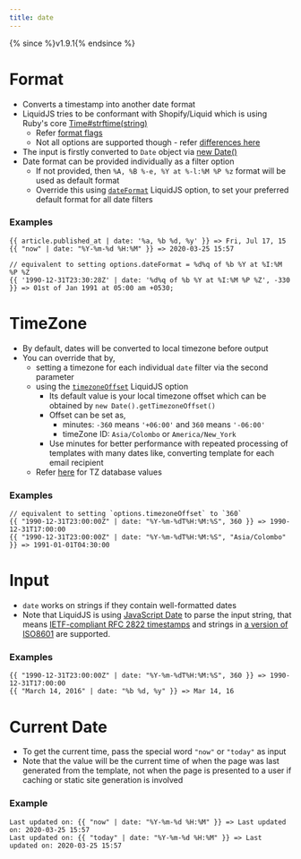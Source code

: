 ```yaml
---
title: date
---
```

{% since %}v1.9.1{% endsince %}

# Format
* Converts a timestamp into another date format
* LiquidJS tries to be conformant with Shopify/Liquid which is using Ruby's core [Time#strftime(string)](http://www.ruby-doc.org/core/Time.html#method-i-strftime)
  * Refer [format flags](https://ruby-doc.org/core/strftime_formatting_rdoc.html)
  * Not all options are supported though - refer [differences here](/tutorials/differences.html#Differences)
* The input is firstly converted to `Date` object via [new Date()][jsDate]
* Date format can be provided individually as a filter option
    * If not provided, then `%A, %B %-e, %Y at %-l:%M %P %z` format will be used as default format
    * Override this using [`dateFormat`](/api/interfaces/liquid_options_.liquidoptions.html#Optional-dateFormat) LiquidJS option, to set your preferred default format for all date filters

### Examples
```liquid
{{ article.published_at | date: '%a, %b %d, %y' }} => Fri, Jul 17, 15
{{ "now" | date: "%Y-%m-%d %H:%M" }} => 2020-03-25 15:57

// equivalent to setting options.dateFormat = %d%q of %b %Y at %I:%M %P %Z
{{ '1990-12-31T23:30:28Z' | date: '%d%q of %b %Y at %I:%M %P %Z', -330 }} => 01st of Jan 1991 at 05:00 am +0530;
```

# TimeZone
* By default, dates will be converted to local timezone before output
* You can override that by,
    * setting a timezone for each individual `date` filter via the second parameter
    * using the [`timezoneOffset`](/api/interfaces/liquid_options_.liquidoptions.html#Optional-timezoneOffset) LiquidJS option
        * Its default value is your local timezone offset which can be obtained by `new Date().getTimezoneOffset()`
        * Offset can be set as,
            * minutes: `-360` means `'+06:00'` and `360` means `'-06:00'`
            * timeZone ID: `Asia/Colombo` or `America/New_York`
        * Use minutes for better performance with repeated processing of templates with many dates like, converting template for each email recipient
    * Refer [here](https://en.wikipedia.org/wiki/List_of_tz_database_time_zones) for TZ database values

### Examples
```liquid
// equivalent to setting `options.timezoneOffset` to `360`
{{ "1990-12-31T23:00:00Z" | date: "%Y-%m-%dT%H:%M:%S", 360 }} => 1990-12-31T17:00:00
{{ "1990-12-31T23:00:00Z" | date: "%Y-%m-%dT%H:%M:%S", "Asia/Colombo" }} => 1991-01-01T04:30:00
```


# Input
* `date` works on strings if they contain well-formatted dates
* Note that LiquidJS is using [JavaScript Date][jsDate] to parse the input string, that means [IETF-compliant RFC 2822 timestamps](https://datatracker.ietf.org/doc/html/rfc2822#page-14) and strings in [a version of ISO8601](https://www.ecma-international.org/ecma-262/11.0/#sec-date.parse) are supported.

### Examples
```liquid
{{ "1990-12-31T23:00:00Z" | date: "%Y-%m-%dT%H:%M:%S", 360 }} => 1990-12-31T17:00:00
{{ "March 14, 2016" | date: "%b %d, %y" }} => Mar 14, 16
```


# Current Date
* To get the current time, pass the special word `"now"` or `"today"` as input
* Note that the value will be the current time of when the page was last generated from the template, not when the page is presented to a user if caching or static site generation is involved

### Example
```liquid
Last updated on: {{ "now" | date: "%Y-%m-%d %H:%M" }} => Last updated on: 2020-03-25 15:57
Last updated on: {{ "today" | date: "%Y-%m-%d %H:%M" }} => Last updated on: 2020-03-25 15:57
```

[jsDate]: https://developer.mozilla.org/en-US/docs/Web/JavaScript/Reference/Global_Objects/Date
